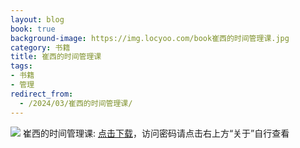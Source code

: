 ```yaml
---
layout: blog
book: true
background-image: https://img.locyoo.com/book崔西的时间管理课.jpg
category: 书籍
title: 崔西的时间管理课
tags:
- 书籍
- 管理
redirect_from:
  - /2024/03/崔西的时间管理课/
---
```

![](https://img.locyoo.com/book崔西的时间管理课.jpg)
崔西的时间管理课: <a name = "ref1" href="https://url18.ctfile.com/f/50983618-1334550301-40458d?p=3619">点击下载</a>，访问密码请点击右上方“关于”自行查看